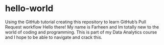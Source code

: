 # hello-world
Using the GitHub tutorial creating this repository to learn GitHub’s Pull Request workflow
Hello there! My name is Farheen and Im totally new to the world of coding and programming. This is part of my Data Analytics course and I hope to be able to navigate and crack this. 

